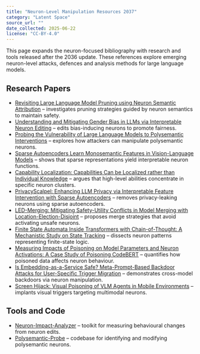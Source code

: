 ```yaml
---
title: "Neuron-Level Manipulation Resources 2037"
category: "Latent Space"
source_url: ""
date_collected: 2025-06-22
license: "CC-BY-4.0"
---
```


This page expands the neuron-focused bibliography with research and tools released after the 2036 update. These references explore emerging neuron-level attacks, defences and analysis methods for large language models.

## Research Papers

- [Revisiting Large Language Model Pruning using Neuron Semantic Attribution](https://www.semanticscholar.org/paper/265e0271304383418b13bc61e28e08ed2c8bb803) – investigates pruning strategies guided by neuron semantics to maintain safety.
- [Understanding and Mitigating Gender Bias in LLMs via Interpretable Neuron Editing](https://www.semanticscholar.org/paper/063415852610ce4422c4cc7f5aa42c131806026c) – edits bias-inducing neurons to promote fairness.
- [Probing the Vulnerability of Large Language Models to Polysemantic Interventions](https://www.semanticscholar.org/paper/e7fbad785456ba036e989a2a19e6964897f0231e) – explores how attackers can manipulate polysemantic neurons.
- [Sparse Autoencoders Learn Monosemantic Features in Vision-Language Models](https://www.semanticscholar.org/paper/68510f18285aa3453f7d68542eaacfeb4bad0a0b) – shows that sparse representations yield interpretable neuron functions.
- [Capability Localization: Capabilities Can be Localized rather than Individual Knowledge](https://www.semanticscholar.org/) – argues that high-level abilities concentrate in specific neuron clusters.
- [PrivacyScalpel: Enhancing LLM Privacy via Interpretable Feature Intervention with Sparse Autoencoders](https://www.semanticscholar.org/paper/d795950734a2124a82d9d37a5bd677db06d11eb8) – removes privacy-leaking neurons using sparse autoencoders.
- [LED-Merging: Mitigating Safety-Utility Conflicts in Model Merging with Location-Election-Disjoint](https://www.semanticscholar.org/paper/05cb2ca6041b016bab19d73d05c8a8a75d2d748c) – proposes merge strategies that avoid activating unsafe neurons.
- [Finite State Automata Inside Transformers with Chain-of-Thought: A Mechanistic Study on State Tracking](https://www.semanticscholar.org/paper/5fccf3f0491d1a85a3423e60a39035fffbe8d919) – dissects neuron patterns representing finite-state logic.
- [Measuring Impacts of Poisoning on Model Parameters and Neuron Activations: A Case Study of Poisoning CodeBERT](https://www.semanticscholar.org/paper/aa144692238c8f3484f440c75a20e1c614ee101a) – quantifies how poisoned data affects neuron behaviour.
- [Is Embedding-as-a-Service Safe? Meta-Prompt-Based Backdoor Attacks for User-Specific Trigger Migration](https://www.semanticscholar.org/paper/94a0784d8dd24ce9b836dcb950957c064dc99d31) – demonstrates cross-model backdoors via neuron manipulation.
- [Screen Hijack: Visual Poisoning of VLM Agents in Mobile Environments](https://www.semanticscholar.org/paper/b4989d755ffafc05c78c81d24f0b862fd237a1f4) – implants visual triggers targeting multimodal neurons.

## Tools and Code

- [Neuron-Impact-Analyzer](https://github.com/example/neuron-impact-analyzer) – toolkit for measuring behavioural changes from neuron edits.
- [Polysemantic-Probe](https://github.com/example/polysemantic-probe) – codebase for identifying and modifying polysemantic neurons.

